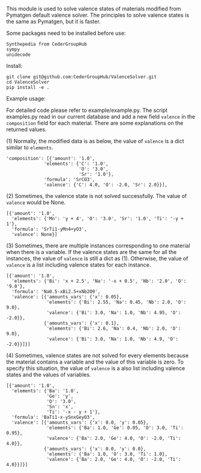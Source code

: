 This module is used to solve valence states of materials modified from Pymatgen default valence solver.
The principles to solve valence states is the same as Pymatgen, but it is faster.

Some packages need to be installed before use: 

    Synthepedia from CederGroupHub
    sympy
    unidecode

Install: 

    git clone git@github.com:CederGroupHub/ValenceSolver.git
    cd ValenceSolver
    pip install -e .

Example usage: 

For detailed code please refer to example/example.py. The script examples.py read in our current database and add a new field `valence` in the `composition` field for each material. There are some explanations on the returned values. 

(1) Normally, the modified data is as below, the value of `valence` is a dict similar to `elements`.

    'composition': [{'amount': '1.0',
                  'elements': {'C': '1.0',
                               'O': '3.0',
                               'Sr': '1.0'},
                  'formula': 'SrCO3',
                  'valence': {'C': 4.0, 'O': -2.0, 'Sr': 2.0}}],

(2) Sometimes, the valence state is not solved successfully. The value of `valence` would be None. 

    [{'amount': '1.0',
      'elements': {'Mn': 'y + 4', 'O': '3.0', 'Sr': '1.0', 'Ti': '-y + 1'},
      'formula': 'SrTi1-yMn4+yO3',
      'valence': None}]

(3) Sometimes, there are multiple instances corresponding to one material when there is a variable. If the valence states are the same for all the instances, the value of `valence` is still a dict as (1). Otherwise, the value of `valence` is a list including valence states for each instance. 

    [{'amount': '1.0',
      'elements': {'Bi': 'x + 2.5', 'Na': '-x + 0.5', 'Nb': '2.0', 'O': '9.0'},
      'formula': 'Na0.5-xBi2.5+xNb2O9',
      'valence': [{'amounts_vars': {'x': 0.05},
                   'elements': {'Bi': 2.55, 'Na': 0.45, 'Nb': 2.0, 'O': 9.0},
                   'valence': {'Bi': 3.0, 'Na': 1.0, 'Nb': 4.95, 'O': -2.0}},
                  {'amounts_vars': {'x': 0.1},
                   'elements': {'Bi': 2.6, 'Na': 0.4, 'Nb': 2.0, 'O': 9.0},
                   'valence': {'Bi': 3.0, 'Na': 1.0, 'Nb': 4.9, 'O': -2.0}}]}]

(4) Sometimes, valence states are not solved for every elements because the material contains a variable and the value of this variable is zero. To specify this situation, the value of `valence` is a also list including valence states and the values of variables. 

    [{'amount': '1.0',
      'elements': {'Ba': '1.0',
                   'Ge': 'y',
                   'O': '3.0',
                   'Sn': 'x',
                   'Ti': '-x - y + 1'},
      'formula': 'BaTi1-x-ySnxGeyO3',
      'valence': [{'amounts_vars': {'x': 0.0, 'y': 0.05},
                   'elements': {'Ba': 1.0, 'Ge': 0.05, 'O': 3.0, 'Ti': 0.95},
                   'valence': {'Ba': 2.0, 'Ge': 4.0, 'O': -2.0, 'Ti': 4.0}},
                  {'amounts_vars': {'x': 0.0, 'y': 0.0},
                   'elements': {'Ba': 1.0, 'O': 3.0, 'Ti': 1.0},
                   'valence': {'Ba': 2.0, 'Ge': 4.0, 'O': -2.0, 'Ti': 4.0}}]}]





